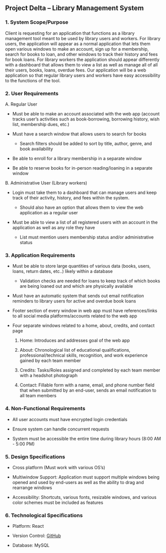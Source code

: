 ## **Project Delta – Library Management System**  

### **1. System Scope/Purpose**  

Client is requesting for an application that functions as a library management tool meant to be used by library users and workers. For library users, the application will appear as a normal application that lets them open various windows to make an account, sign up for a membership, search for books to loan, and other windows to track their history and fees for book loans. For library workers the application should appear differently with a dashboard that allows them to view a list as well as manage all of all their users, books, loans, overdue fees. Our application will be a web application so that regular library users and workers have easy accessibility to the functions of the tool.

### **2. User Requirements**

A. Regular User

- Must be able to make an account associated with the web app (account tracks user’s activities such as book-borrowing, borrowing history, wish list, membership dues, etc.)

- Must have a search window that allows users to search for books

  - Search filters should be added to sort by title, author, genre, and book availability

- Be able to enroll for a library membership in a separate window

- Be able to reserve books for in-person reading/loaning in a separate window

B. Administrative User (Library workers)

- Login must take them to a dashboard that can manage users and keep track of their activity, history, and fees within the system.
  - Should also have an option that allows them to view the web application as a regular user

- Must be able to view a list of all registered users with an account in the application as well as any role they have
  - List must mention users membership status and/or administrative status

### **3. Application Requirements**

- Must be able to store large quantities of various data (books, users, loans, return dates, etc..) likely within a database
  - Validation checks are needed for loans to keep track of which books are being loaned out and which are physically available

- Must have an automatic system that sends out email notification reminders to library users for active and overdue book loans

- Footer section of every window in web app must have references/links to all social media platforms/accounts related to the web app

- Four separate windows related to a home, about, credits, and contact page

  1. Home: Introduces and addresses goal of the web app

  2. About: Chronological list of educational qualifications, professional/technical skills, recognition, and work experience gained by each team member

  3. Credits: Tasks/Roles assigned and completed by each team member with a headshot photograph

  4. Contact: Fillable form with a name, email, and phone number field that when submitted by an end-user, sends an email notification to all team members

### **4. Non-Functional Requirements**

- All user accounts must have encrypted login credentials

- Ensure system can handle concurrent requests
  
- System must be accessible the entire time during library hours (8:00 AM - 5:00 PM)

### **5. Design Specifications**

- Cross platform (Must work with various OS’s)

- Multiwindow Support: Application must support multiple windows being opened and used by end-users as well as the ability to drag and rearrange windows

- Accessibility: Shortcuts, various fonts, resizable windows, and various color schemes must be included as features

### **6. Technological Specifications**

- Platform: React

- Version Control: [GitHub](https://github.com/P-Delta)

- Database: MySQL
